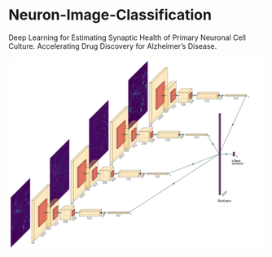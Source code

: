 # Neuron-Image-Classification
Deep Learning for Estimating Synaptic Health of Primary Neuronal Cell Culture.
Accelerating Drug Discovery for Alzheimer’s Disease.

![Stacked ResNet](figures/Stacked_ResNet.jpg)
